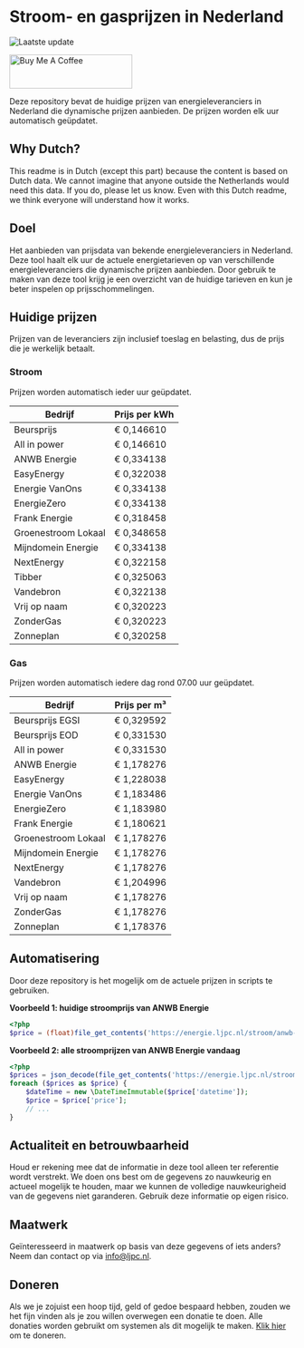 # Stroom- en gasprijzen in Nederland

![Laatste update](https://img.shields.io/badge/laatste%20update-2025--07--09%2021%3A00%20CET-brightgreen)

<a href="https://www.buymeacoffee.com/Lars-" target="_blank"><img src="https://cdn.buymeacoffee.com/buttons/v2/default-orange.png" alt="Buy Me A Coffee" height="60" style="height: 60px !important;width: 217px !important;" ></a>

Deze repository bevat de huidige prijzen van energieleveranciers in Nederland die dynamische prijzen aanbieden. De prijzen worden elk uur automatisch geüpdatet.

## Why Dutch?

This readme is in Dutch (except this part) because the content is based on Dutch data. We cannot imagine that anyone outside the Netherlands would need this data. If you do, please let us know. Even with this Dutch readme, we think
everyone will understand how it works.

## Doel

Het aanbieden van prijsdata van bekende energieleveranciers in Nederland. Deze tool haalt elk uur de actuele energietarieven op van verschillende energieleveranciers die dynamische prijzen aanbieden. Door gebruik te maken van deze tool
krijg je een overzicht van de huidige tarieven en kun je beter inspelen op prijsschommelingen.

## Huidige prijzen

Prijzen van de leveranciers zijn inclusief toeslag en belasting, dus de prijs die je werkelijk betaalt.

### Stroom

Prijzen worden automatisch ieder uur geüpdatet.

 Bedrijf | Prijs per kWh 
---------|---------------
Beursprijs | € 0,146610
All in power | € 0,146610
ANWB Energie | € 0,334138
EasyEnergy | € 0,322038
Energie VanOns | € 0,334138
EnergieZero | € 0,334138
Frank Energie | € 0,318458
Groenestroom Lokaal | € 0,348658
Mijndomein Energie | € 0,334138
NextEnergy | € 0,322158
Tibber | € 0,325063
Vandebron | € 0,322138
Vrij op naam | € 0,320223
ZonderGas | € 0,320223
Zonneplan | € 0,320258


### Gas

Prijzen worden automatisch iedere dag rond 07.00 uur geüpdatet.

 Bedrijf | Prijs per m³ 
---------|--------------
Beursprijs EGSI | € 0,329592
Beursprijs EOD | € 0,331530
All in power | € 0,331530
ANWB Energie | € 1,178276
EasyEnergy | € 1,228038
Energie VanOns | € 1,183486
EnergieZero | € 1,183980
Frank Energie | € 1,180621
Groenestroom Lokaal | € 1,178276
Mijndomein Energie | € 1,178276
NextEnergy | € 1,178276
Vandebron | € 1,204996
Vrij op naam | € 1,178276
ZonderGas | € 1,178276
Zonneplan | € 1,178376


## Automatisering

Door deze repository is het mogelijk om de actuele prijzen in scripts te gebruiken.

**Voorbeeld 1: huidige stroomprijs van ANWB Energie**

```php
<?php
$price = (float)file_get_contents('https://energie.ljpc.nl/stroom/anwb-energie-nu.txt');

```

**Voorbeeld 2: alle stroomprijzen van ANWB Energie vandaag**

```php
<?php
$prices = json_decode(file_get_contents('https://energie.ljpc.nl/stroom/all-in-power-vandaag.json'),true);
foreach ($prices as $price) {
    $dateTime = new \DateTimeImmutable($price['datetime']);
    $price = $price['price'];
    // ...
}
```

## Actualiteit en betrouwbaarheid

Houd er rekening mee dat de informatie in deze tool alleen ter referentie wordt verstrekt. We doen ons best om de gegevens zo nauwkeurig en actueel mogelijk te houden, maar we kunnen de volledige nauwkeurigheid van de gegevens niet
garanderen. Gebruik deze informatie op eigen risico.

## Maatwerk

Geïnteresseerd in maatwerk op basis van deze gegevens of iets anders? Neem dan contact op
via [info@ljpc.nl](mailto:info@ljpc.nl?subject=Energie%20prijzen).

## Doneren

Als we je zojuist een hoop tijd, geld of gedoe bespaard hebben, zouden we het fijn vinden als je zou willen overwegen een
donatie te doen. Alle donaties worden gebruikt om systemen als dit mogelijk te
maken. [Klik hier](https://www.buymeacoffee.com/Lars-) om te doneren.
